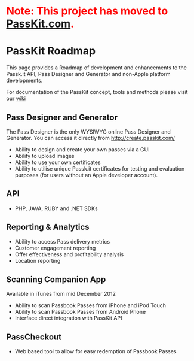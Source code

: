 # <font color='#ff0000'>Note: This project has moved to <a href='https://passkit.com/documentation/'>PassKit.com</a>.</font> #

# PassKit Roadmap #

This page provides a Roadmap of development and enhancements to the Passk.it API, Pass Designer and Generator and non-Apple platform developments.

For documentation of the PassKit concept, tools and methods please visit our [wiki](HomePage.md)

## Pass Designer and Generator ##

The Pass Designer is the only WYSIWYG online Pass Designer and Generator.  You can access it directly from http://create.passkit.com/

  * Ability to design and create  your own passes via a GUI
  * Ability to upload images
  * Ability to use your own certificates
  * Ability to utilise unique Passk.it certificates for testing and evaluation purposes (for users without an Apple developer account).

## API ##

  * PHP, JAVA, RUBY and .NET SDKs

## Reporting  & Analytics ##

  * Ability to access Pass delivery metrics
  * Customer engagement reporting
  * Offer effectiveness and profitability analysis
  * Location reporting

## Scanning Companion App ##

Available in iTunes from mid December 2012

  * Ability to scan Passbook Passes from iPhone and iPod Touch
  * Ability to scan Passbook Passes from Android Phone
  * Interface direct integration with PassKit API

## PassCheckout ##

  * Web based tool to allow for easy redemption of Passbook Passes
